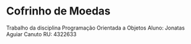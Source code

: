 # Cofrinho de Moedas
Trabalho da disciplina Programação Orientada a Objetos
Aluno: Jonatas Aguiar Canuto
RU: 4322633
